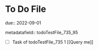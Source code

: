 # To Do File

due:: 2022-09-01

metadatafield:: todoTestFile_735_95

- [ ] Task of todoTestFile_735 1 [[Query me]]
